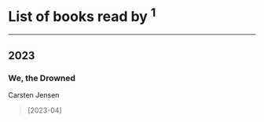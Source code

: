 # List of books read by [](https://plus.google.com/u/0/114091474098743820596/)<sup>1</sup>
---

## 2023

### We, the Drowned
Carsten Jensen
> [2023-04] 



